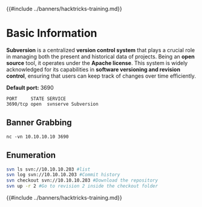 {{#include ../banners/hacktricks-training.md}}

# Basic Information

**Subversion** is a centralized **version control system** that plays a crucial role in managing both the present and historical data of projects. Being an **open source** tool, it operates under the **Apache license**. This system is widely acknowledged for its capabilities in **software versioning and revision control**, ensuring that users can keep track of changes over time efficiently.

**Default port:** 3690

```
PORT     STATE SERVICE
3690/tcp open  svnserve Subversion
```

## Banner Grabbing

```
nc -vn 10.10.10.10 3690
```

## Enumeration

```bash
svn ls svn://10.10.10.203 #list
svn log svn://10.10.10.203 #Commit history
svn checkout svn://10.10.10.203 #Download the repository
svn up -r 2 #Go to revision 2 inside the checkout folder
```

{{#include ../banners/hacktricks-training.md}}

